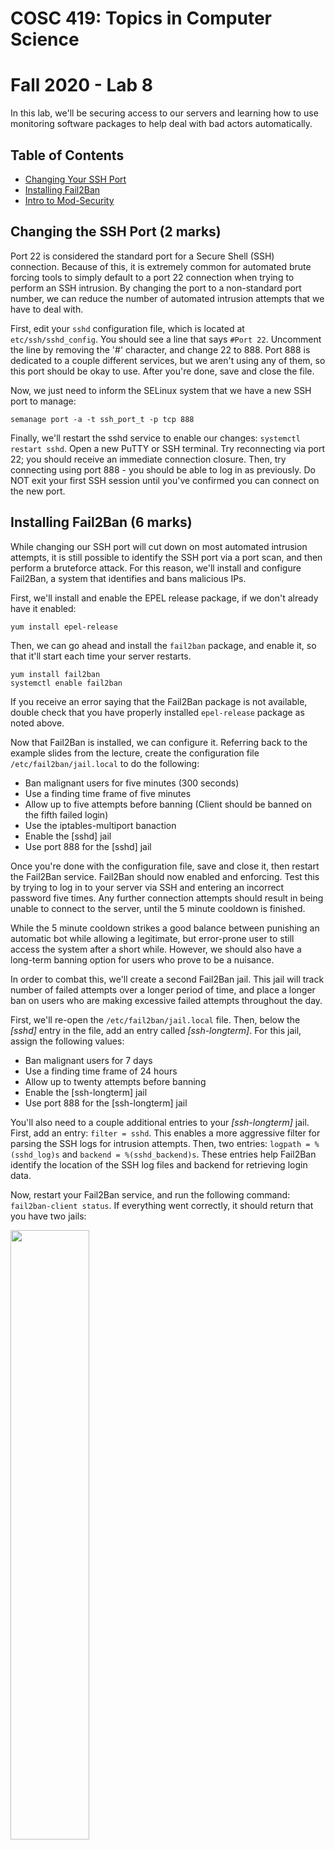 # COSC 419: Topics in Computer Science
# Fall 2020 - Lab 8

In this lab, we'll be securing access to our servers and learning how to use monitoring software packages to help deal with bad actors automatically.

## Table of Contents
- [Changing Your SSH Port](#ssh-port)
- [Installing Fail2Ban](#fail2ban)
- [Intro to Mod-Security](#mod-security)

<a name="ssh-port"></a>
## Changing the SSH Port (2 marks)

Port 22 is considered the standard port for a Secure Shell (SSH) connection. Because of this, it is extremely common for automated brute forcing tools to simply default to a port 22 connection when trying to perform an SSH intrusion. By changing the port to a non-standard port number, we can reduce the number of automated intrusion attempts that we have to deal with.

First, edit your ```sshd``` configuration file, which is located at ```etc/ssh/sshd_config```. You should see a line that says ```#Port 22```. Uncomment the line by removing the '#' character, and change 22 to 888. Port 888 is dedicated to a couple different services, but we aren't using any of them, so this port should be okay to use. After you're done, save and close the file.

Now, we just need to inform the SELinux system that we have a new SSH port to manage:

	semanage port -a -t ssh_port_t -p tcp 888
	
Finally, we'll restart the sshd service to enable our changes: ```systemctl restart sshd```. Open a new PuTTY or SSH terminal. Try reconnecting via port 22; you should receive an immediate connection closure. Then, try connecting using port 888 - you should be able to log in as previously. Do NOT exit your first SSH session until you've confirmed you can connect on the new port.

<a name="fail2ban"></a>
## Installing Fail2Ban (6 marks)

While changing our SSH port will cut down on most automated intrusion attempts, it is still possible to identify the SSH port via a port scan, and then perform a bruteforce attack. For this reason, we'll install and configure Fail2Ban, a system that identifies and bans malicious IPs.

First, we'll install and enable the EPEL release package, if we don't already have it enabled:

	yum install epel-release
	
Then, we can go ahead and install the ```fail2ban``` package, and enable it, so that it'll start each time your server restarts.

	yum install fail2ban
	systemctl enable fail2ban
	
If you receive an error saying that the Fail2Ban package is not available, double check that you have properly installed ```epel-release``` package as noted above.

Now that Fail2Ban is installed, we can configure it. Referring back to the example slides from the lecture, create the configuration file ```/etc/fail2ban/jail.local``` to do the following:

* Ban malignant users for five minutes (300 seconds)
* Use a finding time frame of five minutes
* Allow up to five attempts before banning (Client should be banned on the fifth failed login)
* Use the iptables-multiport banaction
* Enable the [sshd] jail
* Use port 888 for the [sshd] jail

Once you're done with the configuration file, save and close it, then restart the Fail2Ban service. Fail2Ban should now enabled and enforcing. Test this by trying to log in to your server via SSH and entering an incorrect password five times. Any further connection attempts should result in being unable to connect to the server, until the 5 minute cooldown is finished.

While the 5 minute cooldown strikes a good balance between punishing an automatic bot while allowing a legitimate, but error-prone user to still access the system after a short while. However, we should also have a long-term banning option for users who prove to be a nuisance.

In order to combat this, we'll create a second Fail2Ban jail. This jail will track number of failed attempts over a longer period of time, and place a longer ban on users who are making excessive failed attempts throughout the day.

First, we'll re-open the ```/etc/fail2ban/jail.local``` file. Then, below the *[sshd]* entry in the file, add an entry called *[ssh-longterm]*. For this jail, assign the following values:

* Ban malignant users for 7 days
* Use a finding time frame of 24 hours
* Allow up to twenty attempts before banning
* Enable the [ssh-longterm] jail
* Use port 888 for the [ssh-longterm] jail

You'll also need to a couple additional entries to your *[ssh-longterm]* jail. First, add an entry: ```filter = sshd```. This enables a more aggressive filter for parsing the SSH logs for intrusion attempts. Then, two entries: ```logpath = %(sshd_log)s``` and ```backend = %(sshd_backend)s```. These entries help Fail2Ban identify the location of the SSH log files and backend for retrieving login data.

Now, restart your Fail2Ban service, and run the following command: ```fail2ban-client status```. If everything went correctly, it should return that you have two jails:

<img src="https://i.imgur.com/MpSSYxP.png" width="50%"/>

<a name="mod-security"></a>
## Getting Acquainted with Mod-Security (4 marks)

ModSecurity is an open-source software package that provides real-time web firewall protection. ModSecurity is a rules-based system that checks incoming web requests for potential suspicious activity by matching against a large set of rules.

In this exercise, we'll update our ModSecurity install with the latest release of the OWASP CRS ruleset, which is considered a standard for the ModSecurity package.

First, we move to our Apache ModSecurity configuration folder:

	cd /etc/httpd/modsecurity.d

Now, we can use Git to clone the latest rules into this folder:

	yum install git
	git clone https://github.com/SpiderLabs/owasp-modsecurity-crs.git
	
Rename the ```crs-setup.conf.example``` to ```crs-setup.conf```. Move this file to your Apache ```conf.d``` folder, which is located at ```/etc/httpd.conf.d```.

Then, move all the files from the ```/etc/httpd/modsecurity.d/owasp-modsecurity-crs/rules``` directory into the ```/etc/httpd/modsecurity.d/activated_rules``` folder.

At this point, we've loaded the OWASP CRS ruleset into our ```activated_rules``` folder, and we've moved our configuration file into the ```conf.d``` folder, so Apache should now be able to use our OWASP ruleset. Restart Apache now.

If you visit your website now, you'll probably notice that every link now takes you to an error page. This is because ModSecurity rules usually err on the side of being too strict, and something about our requests (quite possibly a session token) is triggering the OWASP rulesets. In order to figure out what's going on, we'll go to ```/etc/httpd/conf.d/mod_security.conf```.

Find the line that says ```SecRuleEngine On``` near the top of the file. Change this to ```SecRuleEngine DetectionOnly```. Now, ModSecurity will log when rules are broken, but not block or drop the connection. If you can't get an error, try making a GET request for a page, with the following GET query string:

	http://<my IP address>?q=' OR 1=1--

You can also try a XSS-style exploit:

	http://<my IP address>?q=<script>alert("hello")</script>
	
Both of these should result in a 403 Forbidden error message, as ModSecurity will catch the attempted SQLi/XSS attack, and return an error message instead.

Now, if we go to our log at ```/etc/httpd/logs/modsec_audit.log```, we should be able to scroll to the bottom of the file and find our rule that is causing issues. In my case, the rule is:

	REQUEST-920-PROTOCOL-ENFORCEMENT
	
Which appears to be tripping because we're asking for an IP address instead of a domain name. We'll disable it for now. Go to ```/etc/httpd/modsecurity.d/owasp-modsecurity-crs/rules```, and find the corresponding rule file:

	REQUEST-920-PROTOCOL-ENFORCEMENT.conf
	
Then move it to a new filename so that it isn't picked up by the Apache config:

	mv REQUEST-920-PROTOCOL-ENFORCEMENT.conf REQUEST-920-PROTOCOL-ENFORCEMENT.conf.disable
	
Now, go back to your ```/etc/httpd/conf.d/mod_security.conf```, change the SecRuleEngine back to ```On```, and then restart Apache. You should now be able to visit web pages again without getting an error.

Repeat the above until your application works properly and does not trigger any errors during normal use. You'll have to keep going back to the ```modsec_audit.log``` file to figure out what's breaking ModSecurity's rules.


